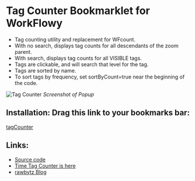# Tag Counter Bookmarklet for WorkFlowy
- Tag counting utility and replacement for WFcount.
- With no search, displays tag counts for all descendants of the zoom parent.
- With search, displays tag counts for all VISIBLE tags.
- Tags are clickable, and will search that level for the tag.
- Tags are sorted by name.
- To sort tags by frequency, set sortByCount=true near the beginning of the code.

![Tag Counter](https://i.imgur.com/Bzpzyco.png)
*Screenshot of Popup*

## Installation: Drag this link to your bookmarks bar:

<!-- EDIT!! sortByCount=false,showCompleted=true -->
<a href="javascript:(function tagCounter_1_6(sortByCount=false,showCompleted=true){if(typeof sortByCount!==&quot;boolean&quot;)sortByCount=false;if(typeof showCompleted!==&quot;boolean&quot;)showCompleted=true;function toastMsg(str,sec,err){WF.showMessage(str.bold(),err);setTimeout(()=&gt;WF.hideMessage(),(sec||2)*1e3)}function applyToEachItem(functionToApply,parent){functionToApply(parent);for(let child of parent.getChildren()){applyToEachItem(functionToApply,child)}}function findMatchingItems(itemPredicate,parent){const matches=[];function addIfMatch(item){if(itemPredicate(item)){matches.push(item)}}applyToEachItem(addIfMatch,parent);return matches}function isVisibleSearchResult(item){const isVisible=WF.completedVisible()||!item.isWithinCompleted();return item.data.search_result&amp;&amp;isVisible}function getWfTagsList(item){const tagCounts=item.isMainDocumentRoot()?getRootDescendantTagCounts():item.getTagManager().descendantTagCounts;const tagsList=tagCounts?tagCounts.getTagList():[];return tagsList.sort((a,b)=&gt;a.tag.localeCompare(b.tag))}function getItemTags(item){return WF.getItemNameTags(item).concat(WF.getItemNoteTags(item)).map(t=&gt;t.tag.toLowerCase())}function getAllTags(items){const tags=[];items.forEach(item=&gt;{tags.push(...getItemTags(item))});return tags}function getVisibleTagsList(item){const visibleItems=findMatchingItems(isVisibleSearchResult,item),tags=getAllTags(visibleItems),uniqueTags=new Set(tags),tagList=[];uniqueTags.forEach(uTag=&gt;{let uCount=tags.filter(t=&gt;t===uTag).length;tagList.push({tag:uTag,count:uCount})});return tagList.sort((a,b)=&gt;a.tag.localeCompare(b.tag))}if(!WF.completedVisible()&amp;&amp;showCompleted)WF.toggleCompletedVisible();const current=WF.currentItem();const tagCounts=WF.currentSearchQuery()?getVisibleTagsList(current):getWfTagsList(current);if(tagCounts.length===0){return void toastMsg(&quot;No tags found.&quot;,2,true)}if(sortByCount)tagCounts.sort((a,b)=&gt;b.count-a.count);const url=`${current.getUrl()}${current.isMainDocumentRoot()?&quot;#&quot;:&quot;&quot;}`;const total=tagCounts.reduce((sum,t)=&gt;t.count+sum,0),padMax=total.toString().length,search=WF.currentSearchQuery()?WF.currentSearchQuery()+&quot; : &quot;:&quot;&quot;;tagPre=tagCounts.map(t=&gt;`${t.count.toString().padStart(padMax,&quot; &quot;)}\t&lt;a class=&quot;tagLinks&quot; href=&quot;${url}?q=${encodeURIComponent(t.tag)}&quot;&gt;${t.tag}&lt;/a&gt;`);WF.showAlertDialog(`&lt;pre&gt;&lt;br&gt;${tagPre.join('&lt;br&gt;')}&lt;br&gt;&lt;br&gt;&lt;b&gt;${total}\tTOTAL&lt;/b&gt;&lt;/pre&gt;`,search+current.getNameInPlainText());setTimeout((function(){const tagLinks=document.getElementsByClassName(&quot;tagLinks&quot;);for(let tagLink of tagLinks){tagLink.addEventListener('click',(function(){WF.hideDialog()}),false)}}),100)})();">tagCounter</a>


## Links:
- [Source code](https://github.com/rawbytz/tag-counter/blob/master/tagCounter.js)
- [Time Tag Counter is here](https://rawbytz.github.io/time-tag-counter/)
- [rawbytz Blog](https://rawbytz.wordpress.com)

